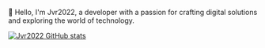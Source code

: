 👋 Hello, I'm Jvr2022, a developer with a passion for crafting digital solutions and exploring the world of technology.

[![Jvr2022 GitHub stats](https://github-readme-stats.vercel.app/api?username=Jvr2022)](https://github.com/Jvr2022/github-readme-stats)
